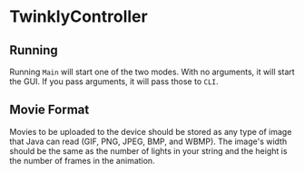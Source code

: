 # TwinklyController

## Running
Running `Main` will start one of the two modes. With no arguments, it will start the GUI. If you pass arguments, it will pass those to `CLI`.

## Movie Format
Movies to be uploaded to the device should be stored as any type of image that Java can read (GIF, PNG, JPEG, BMP, and WBMP). The image's width should be the same as the number of lights in your string and the height is the number of frames in the animation.